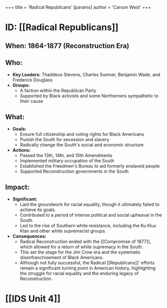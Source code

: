 +++
 title = 'Radical Republicans'
[params]
	author = 'Carson West'
+++
# ID: [[Radical Republicans]] 

## When: 1864-1877 (Reconstruction Era) 

## Who: 
- **Key Leaders:** Thaddeus Stevens, Charles Sumner, Benjamin Wade,  and  Frederick Douglass
- **Groups:**
    - A faction within the Republican Party 
    - Supported by Black activists and some Northerners sympathetic to their cause 

## What: 
- **Goals:**
    - Ensure full citizenship and voting rights for Black Americans
    - Punish the South for secession and slavery
    - Radically change the South's social and economic structure 
- **Actions:**
    - Passed the 13th, 14th, and 15th Amendments 
    - Implemented military occupation of the South
    - Established the Freedmen's Bureau to aid formerly enslaved people 
    - Supported Reconstruction governments in the South 

## Impact: 
- **Significant:**
    - Laid the groundwork for racial equality, though it ultimately failed to achieve its goals.
    - Contributed to a period of intense political and social upheaval in the South.
    - Led to the rise of Southern white resistance, including the Ku Klux Klan and other white supremacist groups.
- **Consequences:** 
    - Radical Reconstruction ended with the [[Compromise of 1877]], which allowed for a return of white supremacy in the South. 
    - This set the stage for the Jim Crow era and the systematic disenfranchisement of Black Americans. 
    - Although not fully successful, the Radical [[Republicans]]' efforts remain a significant turning point in American history, highlighting the struggle for racial equality and the enduring legacy of Reconstruction. 

# [[IDS Unit 4]]